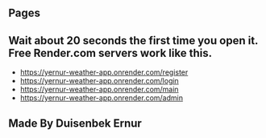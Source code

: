 
## Pages
## Wait about 20 seconds the first time you open it. Free Render.com servers work like this. 

- https://yernur-weather-app.onrender.com/register
- https://yernur-weather-app.onrender.com/login
- https://yernur-weather-app.onrender.com/main
- https://yernur-weather-app.onrender.com/admin


## Made By Duisenbek Ernur